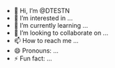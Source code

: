 - 👋 Hi, I’m @DTESTN
- 👀 I’m interested in ...
- 🌱 I’m currently learning ...
- 💞️ I’m looking to collaborate on ...
- 📫 How to reach me ...
- 😄 Pronouns: ...
- ⚡ Fun fact: ...

<!---
DTESTN/DTESTN is a ✨ special ✨ repository because its `README.md` (this file) appears on your GitHub profile.
You can click the Preview link to take a look at your changes.
--->
